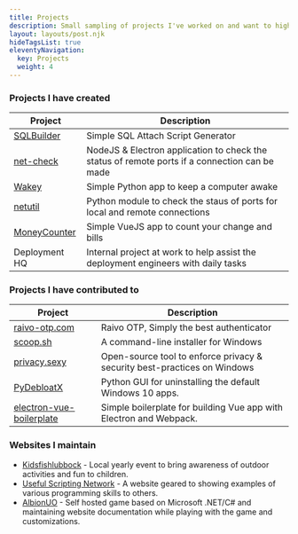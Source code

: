 ```yaml
---
title: Projects
description: Small sampling of projects I've worked on and want to highlight
layout: layouts/post.njk
hideTagsList: true
eleventyNavigation:
  key: Projects
  weight: 4
---
```


### Projects I have created

Project | Description
--------|------------
[SQLBuilder](https://github.com/cjerrington/SQLBuilder/blob/main/README.md) | Simple SQL Attach Script Generator
[net-check](https://claytonerrington.com/net-check/) | NodeJS & Electron application to check the status of remote ports if a connection can be made
[Wakey](https://github.com/cjerrington/wakey) | Simple Python app to keep a computer awake
[netutil](https://pypi.org/project/netutil/) | Python module to check the staus of ports for local and remote connections
[MoneyCounter](https://github.com/cjerrington/MoneyCounter) | Simple VueJS app to count your change and bills
Deployment HQ | Internal project at work to help assist the deployment engineers with daily tasks

### Projects I have contributed to

Project | Description
--------|------------
[raivo-otp.com](https://raivo-otp.com) | Raivo OTP, Simply the best authenticator
[scoop.sh](https://scoop.sh) | A command-line installer for Windows
[privacy.sexy](https://privacy.sexy/) | Open-source tool to enforce privacy & security best-practices on Windows
[PyDebloatX](https://pydebloatx.com/) | Python GUI for uninstalling the default Windows 10 apps.
[electron-vue-boilerplate](https://github.com/oliverfindl/electron-vue-boilerplate) | Simple boilerplate for building Vue app with Electron and Webpack.

### Websites I maintain

- [Kidsfishlubbock](https://kidsfishlubbock.com/) - Local yearly event to bring awareness of outdoor activities and fun to children.
- [Useful Scripting Network](http://usefulscripting.network/) - A website geared to showing examples of various programming skills to others.
- [AlbionUO](https://albionuo.github.io/) - Self hosted game based on Microsoft .NET/C# and maintaining website documentation while playing with the game and customizations.
